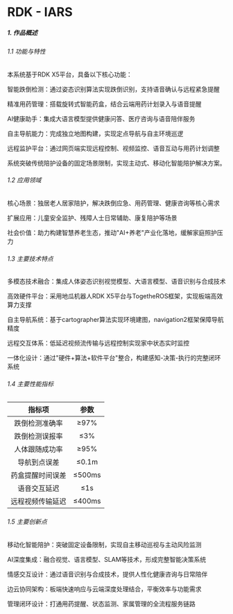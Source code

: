 # RDK - IARS

##### 1\. 作品概述

###### 1.1 功能与特性

本系统基于RDK X5平台，具备以下核心功能：

智能跌倒检测：通过姿态识别算法实现跌倒识别，支持语音确认与远程紧急提醒

精准用药管理：搭载旋转式智能药盒，结合云端用药计划录入与语音提醒

AI健康助手：集成大语言模型提供健康问答、医疗咨询与语音陪伴服务

自主导航能力：完成独立地图构建，实现定点导航与自主环境巡逻

远程监护平台：通过网页端实现远程控制、视频监控、语音互动与用药计划调整

系统突破传统陪护设备的固定场景限制，实现主动式、移动化智能陪护解决方案。

###### 1.2 应用领域

核心场景：独居老人居家陪护，解决跌倒应急、用药管理、健康咨询等核心需求

扩展应用：儿童安全监护、残障人士日常辅助、康复陪护等场景

社会价值：助力构建智慧养老生态，推动"AI+养老"产业化落地，缓解家庭照护压力

###### 1.3 主要技术特点

多模态技术融合：集成人体姿态识别视觉模型、大语言模型、语音识别与合成技术

高效硬件平台：采用地瓜机器人RDK X5平台与TogetheROS框架，实现板端高效算力支撑

自主导航系统：基于cartographer算法实现环境建图，navigation2框架保障导航精度

远程交互体系：低延迟视频流传输与远程控制实现家中状态实时监控

一体化设计：通过"硬件+算法+软件平台"整合，构建感知-决策-执行的完整闭环系统

###### 1.4 主要性能指标

| 指标项 | 参数 |
| :---: | :---: |
| 跌倒检测准确率 | ≥97% |
| 跌倒检测误报率 | ≤3% |
| 人体跟随成功率 | ≥95% |
| 导航到点误差 | ≤0.1m |
| 药盒提醒时间误差	| ≤500ms |
| 语音交互延迟	 | ≤1s |
| 远程视频传输延迟	| ≤400ms |

###### 1.5 主要创新点

移动化智能陪护：突破固定设备限制，实现自主移动巡视与主动风险监测

AI深度集成：融合视觉、语言模型、SLAM等技术，形成完整智能决策系统

情感交互设计：通过语音识别与合成技术，提供人性化健康咨询与日常陪伴

边云协同架构：板端快速响应与云端深度处理结合，平衡效率与功能需求

管理闭环设计：打通用药提醒、状态监测、家属管理的全流程服务链路

